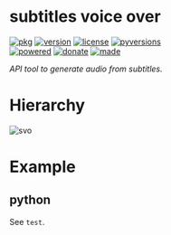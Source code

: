 # subtitles voice over

<badges>[![pkg](https://img.shields.io/badge/pkg-svo-808080.svg)](http://code.foxe6.kozow.com/svo/)
[![version](https://img.shields.io/pypi/v/svo.svg)](https://pypi.org/project/svo/)
[![license](https://img.shields.io/pypi/l/svo.svg)](https://pypi.org/project/svo/)
[![pyversions](https://img.shields.io/pypi/pyversions/svo.svg)](https://pypi.org/project/svo/)  
[![powered](https://img.shields.io/badge/Say-Thanks-ddddff.svg)](https://saythanks.io/to/foxe6)
[![donate](https://img.shields.io/badge/Donate-Paypal-0070ba.svg)](https://paypal.me/foxe6)
[![made](https://img.shields.io/badge/Made%20with-PyCharm-red.svg)](https://www.jetbrains.com/pycharm/)
</badges>

<i>API tool to generate audio from subtitles.</i>

# Hierarchy

![svo](http://code.foxe6.kozow.com/svo/svo.svg)

# Example

## python
See `test`.